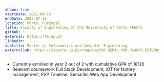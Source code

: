 ```yaml
---
shown: true
startDate: 2021-09-15
endDate: 2023-07-18
location: Porto, Portugal
title: Faculty of Engineering of the University of Porto (FEUP)
github: ''
external: https://fe.up.pt
linkedin: ''
subtitle: Master in Informatics and Computer Engineering
externalSub: https://sigarra.up.pt/feup/en/CUR_GERAL.CUR_PLANOS_ESTUDOS_VIEW?pv_plano_id=31204&pv_ano_lectivo=2022
---
```


- Currently enrolled in year 2 out of 2 with cumulative GPA of 18/20
- Relevant coursework Full Stack Development, IOT for factory management, P2P Timeline, Semantic Web App Development
